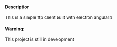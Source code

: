 #### Description

This is a simple ftp client built with electron angular4 

#### Warning:
This project is still in development